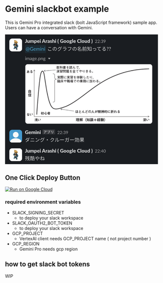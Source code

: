 # Gemini slackbot example

This is Gemini Pro integrated slack (bolt JavaScript framework) sample app. Users can have a conversation with Gemini.

![slack conversation sample with gemini](./docs/images/sample.png)

## One Click Deploy Button

[![Run on Google Cloud](https://deploy.cloud.run/button.svg)](https://deploy.cloud.run?revision=use-artifact-registory)

### required environment variables

- SLACK_SIGNING_SECRET
  - to deploy your slack workspace
- SLACK_OAUTH2_BOT_TOKEN
  - to deploy your slack workspace
- GCP_PROJECT
  - VertexAI client needs GCP_PROJECT name ( not project number )
- GCP_REGION
  - Gemini Pro needs gcp region

## how to get slack bot tokens

WIP
